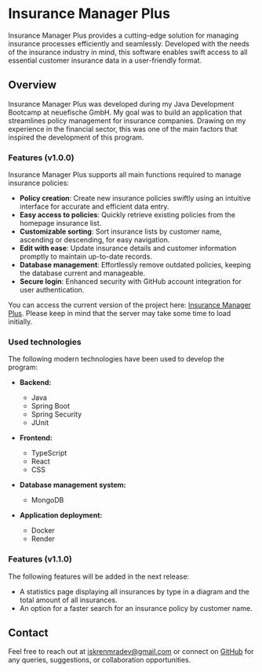# Insurance Manager Plus

Insurance Manager Plus provides a cutting-edge solution for managing insurance processes efficiently and seamlessly. Developed with the needs of the insurance industry in mind, this software enables swift access to all essential customer insurance data in a user-friendly format.

## Overview
Insurance Manager Plus was developed during my Java Development Bootcamp at neuefische GmbH. My goal was to build an application that streamlines policy management for insurance companies. Drawing on my experience in the financial sector, this was one of the main factors that inspired the development of this program.

### Features (v1.0.0)
Insurance Manager Plus supports all main functions required to manage insurance policies:

- **Policy creation**: Create new insurance policies swiftly using an intuitive interface for accurate and efficient data entry.
- **Easy access to policies**: Quickly retrieve existing policies from the homepage insurance list.
- **Customizable sorting**: Sort insurance lists by customer name, ascending or descending, for easy navigation.
- **Edit with ease**: Update insurance details and customer information promptly to maintain up-to-date records.
- **Database management**: Effortlessly remove outdated policies, keeping the database current and manageable.
- **Secure login**: Enhanced security with GitHub account integration for user authentication.

You can access the current version of the project here: [Insurance Manager Plus](https://insurance-program.onrender.com/). Please keep in mind that the server may take some time to load initially.

### Used technologies
The following modern technologies have been used to develop the program:

- **Backend:**
    - Java
    - Spring Boot
    - Spring Security
    - JUnit

- **Frontend:**
    - TypeScript
    - React
    - CSS

- **Database management system:**
    - MongoDB

- **Application deployment:**
    - Docker
    - Render

### Features (v1.1.0)
The following features will be added in the next release:
- A statistics page displaying all insurances by type in a diagram and the total amount of all insurances.
- An option for a faster search for an insurance policy by customer name.

## Contact
Feel free to reach out at iskrenmradev@gmail.com or connect on [GitHub](https://github.com/iskrendev) for any queries, suggestions, or collaboration opportunities.